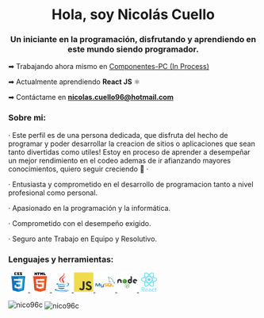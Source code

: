 <h1 align="center">Hola, soy Nicolás Cuello</h1>
<h3 align="center">Un iniciante en la programación, disfrutando y aprendiendo en este mundo siendo programador.</h3>

➡ Trabajando ahora mismo en [Componentes-PC (In Process)](https://github.com/Nico96C/Componentes-PC)

➡ Actualmente aprendiendo **React JS** ⚛

➡ Contáctame en **nicolas.cuello96@hotmail.com**

<h3 align="left">Sobre mi: </h3>
<p align="left">

· Este perfil es de una persona dedicada, que disfruta del hecho de programar y poder desarrollar la creacion de sitios o aplicaciones que sean tanto divertidas como utiles! 
  Estoy en proceso de aprender a desempeñar un mejor rendimiento en el codeo ademas de ir afianzando mayores conocimientos, quiero seguir creciendo 💪 ·


· Entusiasta y comprometido en el desarrollo
de programacion tanto a nivel profesional como personal.

· Apasionado en la programación y la
informática.

· Comprometido con el desempeño
exigido.

· Seguro ante Trabajo en Equipo y
Resolutivo.

</p>

<h3 align="left">Lenguajes y herramientas:</h3>
<p align="left"> <a href="https://www.w3schools.com/css/" target="_blank" rel="noreferrer"> <img src="https://raw.githubusercontent.com/devicons/devicon/master/icons/css3/css3-original-wordmark.svg" alt="css3" width="40" height="40"/> </a> <a href="https://www.w3.org/html/" target="_blank" rel="noreferrer"> <img src="https://raw.githubusercontent.com/devicons/devicon/master/icons/html5/html5-original-wordmark.svg" alt="html5" width="40" height="40"/> </a> <a href="https://www.java.com" target="_blank" rel="noreferrer"> <img src="https://raw.githubusercontent.com/devicons/devicon/master/icons/java/java-original.svg" alt="java" width="40" height="40"/> </a> <a href="https://developer.mozilla.org/en-US/docs/Web/JavaScript" target="_blank" rel="noreferrer"> <img src="https://raw.githubusercontent.com/devicons/devicon/master/icons/javascript/javascript-original.svg" alt="javascript" width="40" height="40"/> </a> <a href="https://www.mysql.com/" target="_blank" rel="noreferrer"> <img src="https://raw.githubusercontent.com/devicons/devicon/master/icons/mysql/mysql-original-wordmark.svg" alt="mysql" width="40" height="40"/> </a> <a href="https://nodejs.org" target="_blank" rel="noreferrer"> <img src="https://raw.githubusercontent.com/devicons/devicon/master/icons/nodejs/nodejs-original-wordmark.svg" alt="nodejs" width="40" height="40"/> </a> <a href="https://reactjs.org/" target="_blank" rel="noreferrer"> <img src="https://raw.githubusercontent.com/devicons/devicon/master/icons/react/react-original-wordmark.svg" alt="react" width="40" height="40"/> </a> </p>

<p><img align="left" src="https://github-readme-stats.vercel.app/api/top-langs?username=nico96c&show_icons=true&locale=en&layout=compact" alt="nico96c" /></p>

<p>&nbsp;<img align="center" src="https://github-readme-stats.vercel.app/api?username=nico96c&show_icons=true&locale=en" alt="nico96c" /></p>

